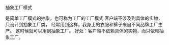 <b1>抽象工厂模式<b1>

<p>是简单工厂模式的抽象，也可称为工厂的工厂模式
客户端不涉及到具体的实物，只设计到抽象工厂类，
经常用到这样，我身上的衣服和裤子来自不同品牌工厂生产。
这时候就可以用到抽象工厂。
好处：客户端不依赖具体的实物，而只依赖抽象工厂。
</p>